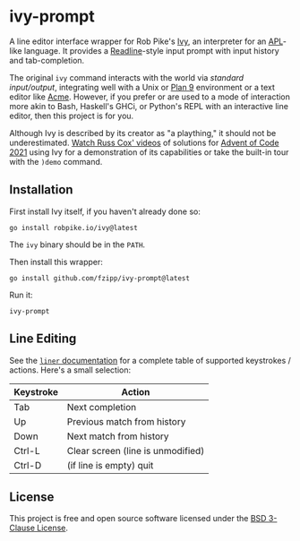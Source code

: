 # ivy-prompt

A line editor interface wrapper for Rob Pike's [Ivy](https://robpike.io/ivy),
an interpreter for an [APL](https://tryapl.org/)-like language.
It provides a
[Readline](https://tiswww.case.edu/php/chet/readline/rltop.html)-style input
prompt with input history and tab-completion.

The original `ivy` command interacts with the world via _standard input/output_,
integrating well with a Unix or
[Plan 9](https://p9f.org) environment or a text editor like
[Acme](https://research.swtch.com/acme).
However, if you prefer or are used to a mode of interaction more akin to Bash,
Haskell's GHCi, or Python's REPL with an interactive line editor, then this
project is for you.

Although Ivy is described by its creator as "a plaything," it should not
be underestimated.
[Watch Russ Cox' videos](https://www.youtube.com/playlist?list=PLrwpzH1_9ufMLOB6BAdzO08Qx-9jHGfGg)
of solutions for [Advent of Code 2021](https://adventofcode.com/2021)
using Ivy for a demonstration of its capabilities or take the built-in
tour with the `)demo` command.

## Installation

First install Ivy itself, if you haven't already done so:

```
go install robpike.io/ivy@latest
```

The `ivy` binary should be in the `PATH`.

Then install this wrapper:

```
go install github.com/fzipp/ivy-prompt@latest
```

Run it:

```
ivy-prompt
```

## Line Editing

See the [`liner` documentation](https://github.com/peterh/liner#line-editing) for
a complete table of supported keystrokes / actions. Here's a small selection:

| Keystroke | Action                            |
|-----------|-----------------------------------|
| Tab       | Next completion                   |
| Up        | Previous match from history       |
| Down      | Next match from history           |
| Ctrl-L    | Clear screen (line is unmodified) |
| Ctrl-D    | (if line is empty) quit           |

## License

This project is free and open source software licensed under the
[BSD 3-Clause License](LICENSE).
